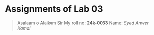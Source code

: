 # Assignments of Lab 03
> Asalaam o Alaikum Sir
> My roll no: **24k-0033**
Name: *Syed Anwer Kamal*

